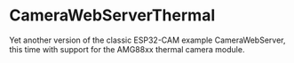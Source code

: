 # CameraWebServerThermal
Yet another version of the classic ESP32-CAM example CameraWebServer, this time with support for the AMG88xx thermal camera module.
